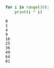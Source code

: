 ```python
for i in range(10):
    print(i * i)
```

    0
    1
    4
    9
    16
    25
    36
    49
    64
    81
    


```python

```
